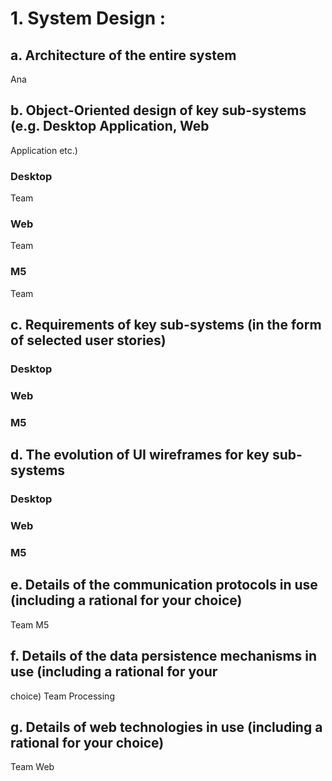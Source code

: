# 1. System Design :
## a. Architecture of the entire system
Ana
## b. Object-Oriented design of key sub-systems (e.g. Desktop Application, Web
Application etc.)
### Desktop
Team
### Web
Team
### M5
Team

## c. Requirements of key sub-systems (in the form of selected user stories)
### Desktop
### Web
### M5
## d. The evolution of UI wireframes for key sub-systems
### Desktop
### Web
### M5
## e. Details of the communication protocols in use (including a rational for your choice)
Team M5
## f. Details of the data persistence mechanisms in use (including a rational for your
choice)
Team Processing
## g. Details of web technologies in use (including a rational for your choice)
Team Web
